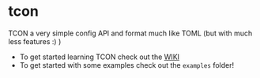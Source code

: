 # tcon

TCON a very simple config API and format much like TOML (but with much less features :) )<br>
+ To get started learning TCON check out the [WIKI](https://github.com/therealdrflower/tcon/wiki)
+ To get started with some examples check out the `examples` folder!<br>
